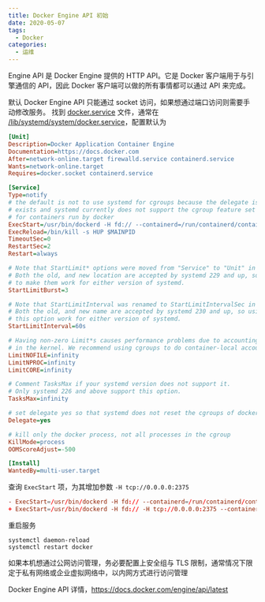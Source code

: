 ```yaml
---
title: Docker Engine API 初始
date: 2020-05-07
tags:
  - Docker
categories:
  - 运维
---
```


Engine API 是 Docker Engine 提供的 HTTP API。它是 Docker 客户端用于与引擎通信的 API，因此 Docker 客户端可以做的所有事情都可以通过 API 来完成。

默认 Docker Engine API 只能通过 socket 访问，如果想通过端口访问则需要手动修改服务。
找到 <u>docker.service</u> 文件，通常在 <u>/lib/systemd/system/docker.service</u>，配置默认为

```ini
[Unit]
Description=Docker Application Container Engine
Documentation=https://docs.docker.com
After=network-online.target firewalld.service containerd.service
Wants=network-online.target
Requires=docker.socket containerd.service

[Service]
Type=notify
# the default is not to use systemd for cgroups because the delegate issues still
# exists and systemd currently does not support the cgroup feature set required
# for containers run by docker
ExecStart=/usr/bin/dockerd -H fd:// --containerd=/run/containerd/containerd.sock
ExecReload=/bin/kill -s HUP $MAINPID
TimeoutSec=0
RestartSec=2
Restart=always

# Note that StartLimit* options were moved from "Service" to "Unit" in systemd 229.
# Both the old, and new location are accepted by systemd 229 and up, so using the old location
# to make them work for either version of systemd.
StartLimitBurst=3

# Note that StartLimitInterval was renamed to StartLimitIntervalSec in systemd 230.
# Both the old, and new name are accepted by systemd 230 and up, so using the old name to make
# this option work for either version of systemd.
StartLimitInterval=60s

# Having non-zero Limit*s causes performance problems due to accounting overhead
# in the kernel. We recommend using cgroups to do container-local accounting.
LimitNOFILE=infinity
LimitNPROC=infinity
LimitCORE=infinity

# Comment TasksMax if your systemd version does not support it.
# Only systemd 226 and above support this option.
TasksMax=infinity

# set delegate yes so that systemd does not reset the cgroups of docker containers
Delegate=yes

# kill only the docker process, not all processes in the cgroup
KillMode=process
OOMScoreAdjust=-500

[Install]
WantedBy=multi-user.target
```

查询 `ExecStart` 项，为其增加参数 `-H tcp://0.0.0.0:2375`

```conf
- ExecStart=/usr/bin/dockerd -H fd:// --containerd=/run/containerd/containerd.sock
+ ExecStart=/usr/bin/dockerd -H fd:// -H tcp://0.0.0.0:2375 --containerd=/run/containerd/containerd.sock
```

重启服务

```shell
systemctl daemon-reload
systemctl restart docker
```

如果本机想通过公网访问管理，务必要配置上安全组与 TLS 限制，通常情况下限定于私有网络或企业虚拟网络中，以内网方式进行访问管理

Docker Engine API 详情，<https://docs.docker.com/engine/api/latest>
